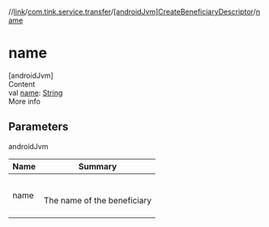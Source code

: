 //[link](../../index.md)/[com.tink.service.transfer](../index.md)/[[androidJvm]CreateBeneficiaryDescriptor](index.md)/[name](name.md)



# name  
[androidJvm]  
Content  
val [name](name.md): [String](https://kotlinlang.org/api/latest/jvm/stdlib/kotlin/-string/index.html)  
More info  


## Parameters  
  
androidJvm  
  
|  Name|  Summary| 
|---|---|
| <a name="com.tink.service.transfer/CreateBeneficiaryDescriptor/name/#/PointingToDeclaration/"></a>name| <a name="com.tink.service.transfer/CreateBeneficiaryDescriptor/name/#/PointingToDeclaration/"></a><br><br>The name of the beneficiary<br><br>
  
  



